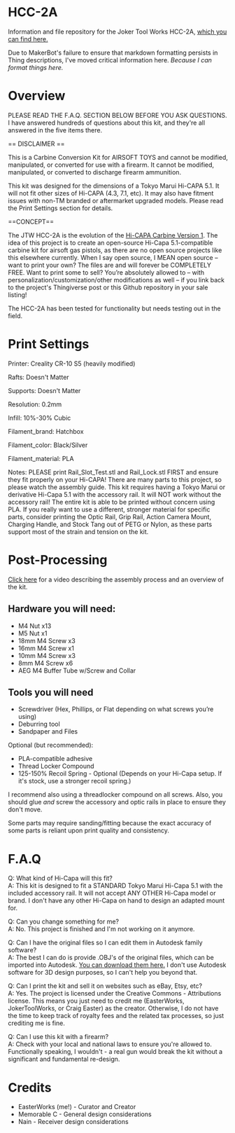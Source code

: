 # HCC-2A
Information and file repository for the Joker Tool Works HCC-2A, [which you can find here.](https://www.thingiverse.com/thing:3712294)

Due to MakerBot's failure to ensure that markdown formatting persists in Thing descriptions, I've moved critical information here. *Because I can format things here.*

# Overview
PLEASE READ THE F.A.Q. SECTION BELOW BEFORE YOU ASK QUESTIONS. I have answered hundreds of questions about this kit, and they're all answered in the five items there.

== DISCLAIMER ==

This is a Carbine Conversion Kit for AIRSOFT TOYS and cannot be modified, manipulated, or converted for use with a firearm. It cannot be modified, manipulated, or 
converted to discharge firearm ammunition.

This kit was designed for the dimensions of a Tokyo Marui Hi-CAPA 5.1. It will not fit other sizes of Hi-CAPA (4.3, 7.1, etc). It may also have fitment issues with 
non-TM branded or aftermarket upgraded models. Please read the Print Settings section for details.

==CONCEPT==

The JTW HCC-2A is the evolution of the [Hi-CAPA Carbine Version 1](https://www.thingiverse.com/thing:3555822). The idea of this project is to create an open-source 
Hi-Capa 5.1-compatible carbine kit for airsoft gas pistols, as there are no open source projects like this elsewhere currently. When I say open source, I MEAN open 
source – want to print your own? The files are and will forever be COMPLETELY FREE. Want to print some to sell? You’re absolutely allowed to – with 
personalization/customization/other modifications as well – if you link back to the project's Thingiverse post or this Github repository in your sale listing!

The HCC-2A has been tested for functionality but needs testing out in the field. 


# Print Settings
Printer:
Creality CR-10 S5 (heavily modified)

Rafts:
Doesn't Matter

Supports:
Doesn't Matter

Resolution:
0.2mm

Infill:
10%-30% Cubic

Filament_brand:
Hatchbox

Filament_color:
Black/Silver

Filament_material:
PLA

Notes:
PLEASE print Rail_Slot_Test.stl and Rail_Lock.stl FIRST and ensure they fit properly on your Hi-CAPA! There are many parts to this project, so please watch the 
assembly guide. This kit requires having a Tokyo Marui or derivative Hi-Capa 5.1 with the accessory rail. It will NOT work without the accessory rail! The entire kit 
is able to be printed without concern using PLA. If you really want to use a different, stronger material for specific parts, consider printing the Optic Rail, Grip 
Rail, Action Camera Mount, Charging Handle, and Stock Tang out of PETG or Nylon, as these parts support most of the strain and tension on the kit.


# Post-Processing 
[Click here](https://www.youtube.com/watch?v=l9aYI5CcUUY) for a video describing the assembly process and an overview of the kit.

## Hardware you will need: 
* M4 Nut x13 
* M5 Nut x1 
* 18mm M4 Screw x3 
* 16mm M4 Screw x1 
* 10mm M4 Screw x3 
* 8mm M4 Screw x6 
* AEG M4 Buffer Tube w/Screw and Collar 

## Tools you will need
* Screwdriver (Hex, Phillips, or Flat depending on what screws you’re using) 
* Deburring tool 
* Sandpaper and Files 

Optional (but recommended): 
* PLA-compatible adhesive 
* Thread Locker Compound 
* 125-150% Recoil Spring - Optional (Depends on your Hi-Capa setup. If it's stock, use a stronger recoil spring.)

I recommend also using a threadlocker compound on all screws. Also, you should glue *and* screw the accessory and optic rails in place to ensure they don't move.

Some parts may require sanding/fitting because the exact accuracy of some parts is reliant upon print quality and consistency. 


# F.A.Q
Q: What kind of Hi-Capa will this fit?\
A: This kit is designed to fit a STANDARD Tokyo Marui Hi-Capa 5.1 with the included accessory rail. It will not accept ANY 
OTHER Hi-Capa model or brand. I don't have any other Hi-Capa on hand to design an adapted mount for.

Q: Can you change something for me?\
A: No. This project is finished and I'm not working on it anymore.

Q: Can I have the original files so I can edit them in Autodesk family software?\
A: The best I can do is provide .OBJ's of the original files, which can be imported into Autodesk. [You can download them here.](https://drive.google.com/drive/folders/1xr46nHo7fCHXDQukNqw2PCJGJ-KtgVul?usp=sharing) I don't use Autodesk software for 3D design purposes, so I can't help you beyond that.

Q: Can I print the kit and sell it on websites such as eBay, Etsy, etc?\
A: Yes. The project is licensed under the Creative Commons - Attributions license. This means 
you just need to credit me (EasterWorks, JokerToolWorks, or Craig Easter) as the creator. Otherwise, I do not have the time to keep track of royalty fees and the 
related tax processes, so just crediting me is fine.

Q: Can I use this kit with a firearm?\
A: Check with your local and national laws to ensure you're allowed to. Functionally speaking, I wouldn't - a real gun would 
break the kit without a significant and fundamental re-design.


# Credits
* EasterWorks (me!) - Curator and Creator
* Memorable C - General design considerations
* Nain - Receiver design considerations
